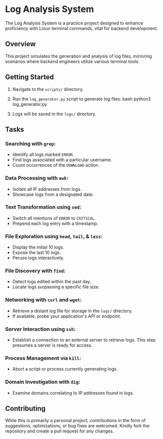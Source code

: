 
# Log Analysis System

The Log Analysis System is a practice project designed to enhance proficiency with Linux terminal commands, vital for backend development.

## Overview

This project simulates the generation and analysis of log files, mirroring scenarios where backend engineers utilize various terminal tools.

## Getting Started

1. Navigate to the `scripts/` directory.
2. Run the `log_generator.py` script to generate log files:
bash python3 log_generator.py

3. Logs will be saved in the `logs/` directory.

## Tasks

### Searching with `grep`:
- Identify all logs marked `ERROR`.
- Find logs associated with a particular username.
- Count occurrences of the `DOWNLOAD` action.

### Data Processing with `awk`:
- Isolate all IP addresses from logs.
- Showcase logs from a designated date.

### Text Transformation using `sed`:
- Switch all mentions of `ERROR` to `CRITICAL`.
- Prepend each log entry with a timestamp.

### File Exploration using `head`, `tail`, & `less`:
- Display the initial 10 logs.
- Expose the last 10 logs.
- Peruse logs interactively.

### File Discovery with `find`:
- Detect logs edited within the past day.
- Locate logs surpassing a specific file size.

### Networking with `curl` and `wget`:
- Retrieve a distant log file for storage in the `logs/` directory.
- If available, probe your application's API or endpoint.

### Server Interaction using `ssh`:
- Establish a connection to an external server to retrieve logs. This step presumes a server is ready for access.

### Process Management via `kill`:
- Abort a script or process currently generating logs.

### Domain Investigation with `dig`:
- Examine domains correlating to IP addresses found in logs.

## Contributing

While this is primarily a personal project, contributions in the form of suggestions, optimizations, or bug fixes are welcomed. Kindly fork the repository and create a pull request for any changes.


